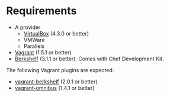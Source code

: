 
# Requirements

* A provider
  * [VirtualBox](http://www.virtualbox.org) (4.3.0 or better)
  * VMWare
  * Parallels
* [Vagrant](http://www.vagrantup.com) (1.5.1 or better)
* [Berkshelf](http://berkshelf.com) (3.1.1 or better). Comes with Chef Development Kit.

The following Vagrant plugins are expected:

* [vagrant-berkshelf](https://github.com/riotgames/vagrant-berkshelf) (2.0.1 or better)
* [vagrant-omnibus](https://github.com/schisamo/vagrant-omnibus) (1.4.1 or better)
